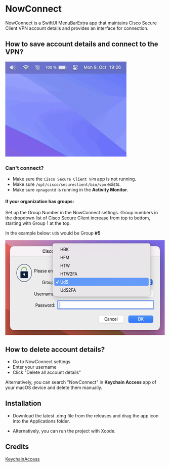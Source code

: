 
# NowConnect

NowConnect is a SwiftUI MenuBarExtra app that maintains Cisco Secure Client VPN account details and provides an interface for connection.

## How to save account details and connect to the VPN?

<img src="NowConnect/Screenshots/NowConnectDemo.gif" height="300" />


### Can't connect?
- Make sure the `Cisco Secure Client VPN` app is not running.
- Make sure `/opt/cisco/secureclient/bin/vpn` exists.
- Make sure `vpnagentd` is running in the **Activity Monitor**.
#### If your organization has groups:
Set up the Group Number in the NowConnect settings. Group numbers in the dropdown list of Cisco Secure Client increase from top to bottom, starting with Group 1 at the top.

In the example below: `UdS` would be Group **#5**

<img src="NowConnect/Screenshots/Groups.png" height="300" />


## How to delete account details?
- Go to NowConnect settings
- Enter your username
- Click "Delete all account details"

Alternatively, you can search "NowConnect" in **Keychain Access** app of your macOS device and delete them manually.

## Installation
- Download the latest .dmg file from the releases and drag the app icon into the Applications folder.

- Alternatively, you can run the project with Xcode.

## Credits
[KeychainAccess](https://github.com/kishikawakatsumi/KeychainAccess)


